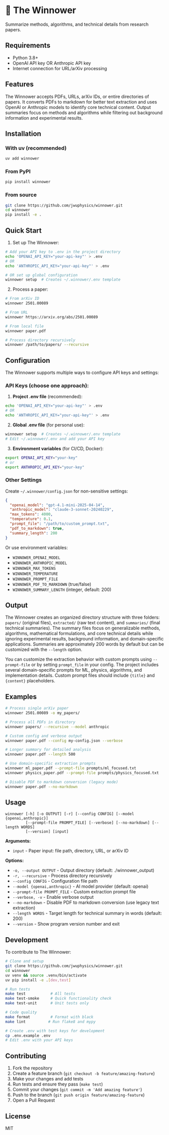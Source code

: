 # 🧺 The Winnower

Summarize methods, algorithms, and technical details from research papers.

## Requirements

- Python 3.8+
- OpenAI API key OR Anthropic API key
- Internet connection for URL/arXiv processing

## Features

The Winnower accepts PDFs, URLs, arXiv IDs, or entire directories of papers. It converts PDFs to markdown for better text extraction and uses OpenAI or Anthropic models to identify core technical content. Output summaries focus on methods and algorithms while filtering out background information and experimental results.

## Installation

### With uv (recommended)

```bash
uv add winnower
```

### From PyPI

```bash
pip install winnower
```

### From source

```bash
git clone https://github.com/jwuphysics/winnower.git
cd winnower
pip install -e .
```

## Quick Start

1. Set up The Winnower:
```bash
# Add your API key to .env in the project directory
echo 'OPENAI_API_KEY="your-api-key"' > .env
# OR
echo 'ANTHROPIC_API_KEY="your-api-key"' > .env

# OR set up global configuration
winnower setup  # Creates ~/.winnower/.env template
```

2. Process a paper:
```bash
# From arXiv ID
winnower 2501.00089

# From URL
winnower https://arxiv.org/abs/2501.00089

# From local file
winnower paper.pdf

# Process directory recursively
winnower /path/to/papers/ --recursive
```

## Configuration

The Winnower supports multiple ways to configure API keys and settings:

### API Keys (choose one approach):

1. **Project .env file** (recommended):
```bash
echo 'OPENAI_API_KEY="your-api-key"' > .env
# OR
echo 'ANTHROPIC_API_KEY="your-api-key"' > .env
```

2. **Global .env file** (for personal use):
```bash
winnower setup  # Creates ~/.winnower/.env template
# Edit ~/.winnower/.env and add your API key
```

3. **Environment variables** (for CI/CD, Docker):
```bash
export OPENAI_API_KEY="your-key"
# or
export ANTHROPIC_API_KEY="your-key"
```

### Other Settings

Create `~/.winnower/config.json` for non-sensitive settings:

```json
{
  "openai_model": "gpt-4.1-mini-2025-04-14",
  "anthropic_model": "claude-3-sonnet-20240229",
  "max_tokens": 4000,
  "temperature": 0.1,
  "prompt_file": "/path/to/custom_prompt.txt",
  "pdf_to_markdown": true,
  "summary_length": 200
}
```

Or use environment variables:
- `WINNOWER_OPENAI_MODEL`
- `WINNOWER_ANTHROPIC_MODEL`
- `WINNOWER_MAX_TOKENS`
- `WINNOWER_TEMPERATURE`
- `WINNOWER_PROMPT_FILE`
- `WINNOWER_PDF_TO_MARKDOWN` (true/false)
- `WINNOWER_SUMMARY_LENGTH` (integer, default: 200)

## Output

The Winnower creates an organized directory structure with three folders: `papers/` (original files), `extracted/` (raw text content), and `summaries/` (final technical summaries). The summary files focus on generalizable methods, algorithms, mathematical formulations, and core technical details while ignoring experimental results, background information, and domain-specific applications. Summaries are approximately 200 words by default but can be customized with the `--length` option.

You can customize the extraction behavior with custom prompts using `--prompt-file` or by setting `prompt_file` in your config. The project includes several domain-specific prompts for ML, physics, algorithms, and implementation details. Custom prompt files should include `{title}` and `{content}` placeholders.

## Examples

```bash
# Process single arXiv paper
winnower 2501.00089 -o my_papers/

# Process all PDFs in directory
winnower papers/ --recursive --model anthropic

# Custom config and verbose output
winnower paper.pdf --config my-config.json --verbose

# Longer summary for detailed analysis
winnower paper.pdf --length 500

# Use domain-specific extraction prompts
winnower ml_paper.pdf --prompt-file prompts/ml_focused.txt
winnower physics_paper.pdf --prompt-file prompts/physics_focused.txt

# Disable PDF to markdown conversion (legacy mode)
winnower paper.pdf --no-markdown
```

## Usage

```
winnower [-h] [-o OUTPUT] [-r] [--config CONFIG] [--model {openai,anthropic}]
         [--prompt-file PROMPT_FILE] [--verbose] [--no-markdown] [--length WORDS]
         [--version] [input]
```

**Arguments:**
- `input` - Paper input: file path, directory, URL, or arXiv ID

**Options:**
- `-o, --output OUTPUT` - Output directory (default: ./winnower_output)
- `-r, --recursive` - Process directory recursively
- `--config CONFIG` - Configuration file path
- `--model {openai,anthropic}` - AI model provider (default: openai)
- `--prompt-file PROMPT_FILE` - Custom extraction prompt file
- `--verbose, -v` - Enable verbose output
- `--no-markdown` - Disable PDF to markdown conversion (use legacy text extraction)
- `--length WORDS` - Target length for technical summary in words (default: 200)
- `--version` - Show program version number and exit

## Development

To contribute to The Winnower:

```bash
# Clone and setup
git clone https://github.com/jwuphysics/winnower.git
cd winnower
uv venv && source .venv/bin/activate
uv pip install -e .[dev,test]

# Run tests
make test           # All tests
make test-smoke     # Quick functionality check
make test-unit      # Unit tests only

# Code quality
make format         # Format with black
make lint          # Run flake8 and mypy

# Create .env with test keys for development
cp .env.example .env
# Edit .env with your API keys
```

## Contributing

1. Fork the repository
2. Create a feature branch (`git checkout -b feature/amazing-feature`)
3. Make your changes and add tests
4. Run tests and ensure they pass (`make test`)
5. Commit your changes (`git commit -m 'Add amazing feature'`)
6. Push to the branch (`git push origin feature/amazing-feature`)
7. Open a Pull Request

## License

MIT